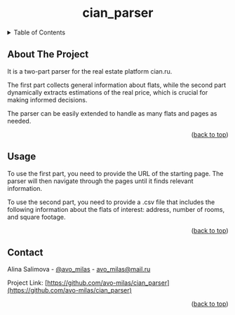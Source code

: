 <a id="readme-top"></a>
  <h1 align="center">cian_parser</h1>

<!-- TABLE OF CONTENTS -->
<details>
  <summary>Table of Contents</summary>
  <ol>
    <li>
      <a href="#about-the-project">About The Project</a>
    </li>
    <li><a href="#usage">Usage</a></li>
    <li><a href="#contact">Contact</a></li>
  </ol>
</details>

<!-- ABOUT THE PROJECT -->
## About The Project

It is a two-part parser for the real estate platform cian.ru.

The first part collects general information about flats, while the second part dynamically extracts estimations of the real price, which is crucial for making informed decisions.

The parser can be easily extended to handle as many flats and pages as needed.

<p align="right">(<a href="#readme-top">back to top</a>)</p>

<!-- USAGE EXAMPLES -->
## Usage

To use the first part, you need to provide the URL of the starting page. The parser will then navigate through the pages until it finds relevant information.

To use the second part, you need to provide a .csv file that includes the following information about the flats of interest: address, number of rooms, and square footage.

<p align="right">(<a href="#readme-top">back to top</a>)</p>

<!-- CONTACT -->
## Contact

Alina Salimova - [@avo_milas](https://t.me/avo_milas) - avo_milas@mail.ru

Project Link: [https://github.com/avo-milas/cian_parser](https://github.com/avo-milas/cian_parser)

<p align="right">(<a href="#readme-top">back to top</a>)</p>
